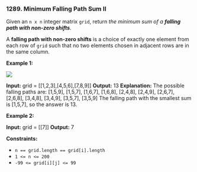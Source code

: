 ### 1289\. Minimum Falling Path Sum II

Given an `n x n` integer matrix `grid`, return _the minimum sum of a **falling path with non-zero shifts**_.

A **falling path with non-zero shifts** is a choice of exactly one element from each row of `grid` such that no two elements chosen in adjacent rows are in the same column.

**Example 1:**

![](https://assets.leetcode.com/uploads/2021/08/10/falling-grid.jpg)

**Input:** grid = \[\[1,2,3\],\[4,5,6\],\[7,8,9\]\]
**Output:** 13
**Explanation:** 
The possible falling paths are:
\[1,5,9\], \[1,5,7\], \[1,6,7\], \[1,6,8\],
\[2,4,8\], \[2,4,9\], \[2,6,7\], \[2,6,8\],
\[3,4,8\], \[3,4,9\], \[3,5,7\], \[3,5,9\]
The falling path with the smallest sum is \[1,5,7\], so the answer is 13.

**Example 2:**

**Input:** grid = \[\[7\]\]
**Output:** 7

**Constraints:**

*   `n == grid.length == grid[i].length`
*   `1 <= n <= 200`
*   `-99 <= grid[i][j] <= 99`

